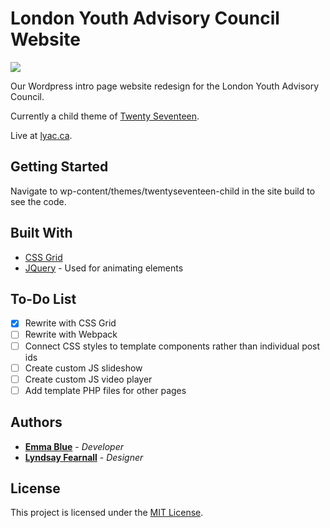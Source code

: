 # London Youth Advisory Council Website

![](wp-content/themes/twentyseventeen-child/images/lyac-readme)

Our Wordpress intro page website redesign for the London Youth Advisory Council. 

Currently a child theme of [Twenty Seventeen](https://en-ca.wordpress.org/themes/twentyseventeen/). 

Live at [lyac.ca](https://lyac.ca/). 

## Getting Started

Navigate to wp-content/themes/twentyseventeen-child in the site build to see the code. 

## Built With

* [CSS Grid](https://cssreference.io/css-grid/)
* [JQuery](https://jquery.com/) - Used for animating elements

## To-Do List

- [x] Rewrite with CSS Grid 
- [ ] Rewrite with Webpack 
- [ ] Connect CSS styles to template components rather than individual post ids
- [ ] Create custom JS slideshow 
- [ ] Create custom JS video player
- [ ] Add template PHP files for other pages 

## Authors

* [**Emma Blue**](https://github.com/EmmaBlue) - *Developer*
* [**Lyndsay Fearnall**](http://lyndsayfearnall.com/) - *Designer*

## License

This project is licensed under the [MIT License](https://opensource.org/licenses/MIT/).

